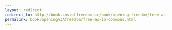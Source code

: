 ```yaml
---
layout: redirect
redirect_to: http://book.costoffreedom.cc/book/opening:freedom/free-as-in-commons.html
permalink: book/opening%3Afreedom/free-as-in-commons.html
---
```

